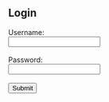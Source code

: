 <!DOCTYPE html>
<html>
<head>
  <title>Login Page</title>
</head>
<body>
  <h2>Login</h2>
  <form id="loginForm">
    <label for="username">Username:</label><br>
    <input type="text" id="username" required><br><br>
    <label for="password">Password:</label><br>
    <input type="password" id="password" required><br><br>
    <button type="submit">Submit</button>
  </form>

  <script>
    document.getElementById("loginForm").addEventListener("submit", function(e) {
      e.preventDefault();

      const username = document.getElementById("username").value;
      const password = document.getElementById("password").value;

      fetch("https://script.google.com/macros/s/AKfycbwIwUjazaANCjvVbtBFabZ-wJG3c6U34h1kytMP2ITwYLi0v0hgrHQVwigghSJWKEg_/exec", {
        method: "POST",
        body: JSON.stringify({ username, password }),
        headers: { "Content-Type": "application/json" }
      })
      .then(response => response.text())
      .then(responseData => {
        alert("Response: " + responseData);
        document.getElementById("loginForm").reset();
      })
      .catch(err => alert("Error: " + err));
    });
  </script>
</body>
</html>
